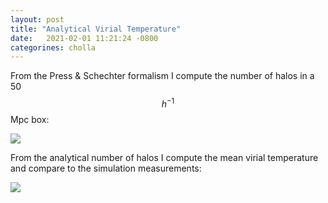 ```yaml
---
layout: post
title: "Analytical Virial Temperature"
date:   2021-02-01 11:21:24 -0800
categorines: cholla
---
```




From the Press & Schechter formalism I compute the number of halos in a 50 $$h^{-1}$$Mpc box:


<img src="{{ site.url }}assets/images/N_halos_in_box.png">



From the analytical number of halos I compute the mean virial temperature and compare to the simulation measurements:


<img src="{{ site.url }}assets/images/virial_temperature_log_analytical.png">
